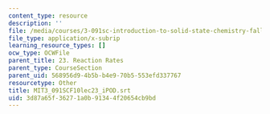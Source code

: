 ```yaml
---
content_type: resource
description: ''
file: /media/courses/3-091sc-introduction-to-solid-state-chemistry-fall-2010/3d87a65f36271a0b91344f20654cb9bd_MIT3_091SCF10lec23_iPOD.srt
file_type: application/x-subrip
learning_resource_types: []
ocw_type: OCWFile
parent_title: 23. Reaction Rates
parent_type: CourseSection
parent_uid: 568956d9-4b5b-b4e9-70b5-553efd337767
resourcetype: Other
title: MIT3_091SCF10lec23_iPOD.srt
uid: 3d87a65f-3627-1a0b-9134-4f20654cb9bd
---
```

